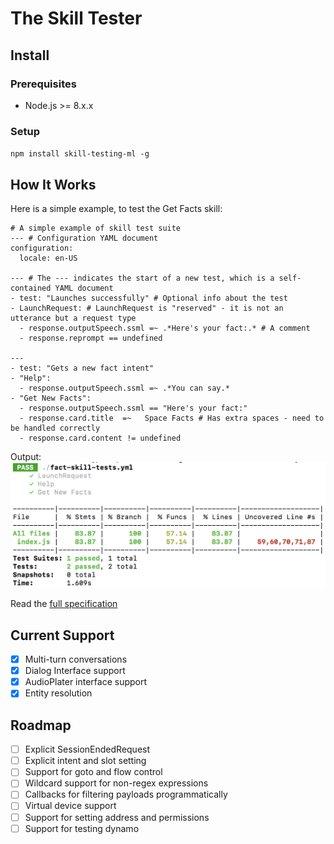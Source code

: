 # The Skill Tester

## Install
### Prerequisites
* Node.js >= 8.x.x

### Setup
`npm install skill-testing-ml -g`

## How It Works
Here is a simple example, to test the Get Facts skill:
```
# A simple example of skill test suite
--- # Configuration YAML document
configuration:
  locale: en-US

--- # The --- indicates the start of a new test, which is a self-contained YAML document
- test: "Launches successfully" # Optional info about the test
- LaunchRequest: # LaunchRequest is "reserved" - it is not an utterance but a request type
  - response.outputSpeech.ssml =~ .*Here's your fact:.* # A comment
  - response.reprompt == undefined

---
- test: "Gets a new fact intent"
- "Help":
  - response.outputSpeech.ssml =~ .*You can say.*
- "Get New Facts":
  - response.outputSpeech.ssml == "Here's your fact:"
  - response.card.title  =~   Space Facts # Has extra spaces - need to be handled correctly
  - response.card.content != undefined
```

Output:  
![Skill Testing Output](./docs/SkillTestingOutput.png)

Read the [full specification](https://docs.google.com/document/d/17GOv1yVAKY4vmOd1Vhg_IitpyCMiX-e_b09eufNysYI/edit)

## Current Support
- [X] Multi-turn conversations
- [X] Dialog Interface support
- [X] AudioPlater interface support
- [X] Entity resolution

## Roadmap
- [ ] Explicit SessionEndedRequest
- [ ] Explicit intent and slot setting
- [ ] Support for goto and flow control
- [ ] Wildcard support for non-regex expressions
- [ ] Callbacks for filtering payloads programmatically
- [ ] Virtual device support
- [ ] Support for setting address and permissions
- [ ] Support for testing dynamo
